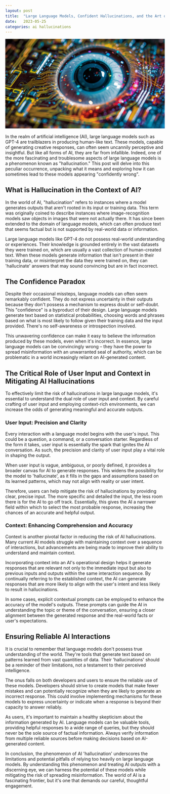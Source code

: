 ```yaml
---
layout: post
title:  "Large Language Models, Confident Hallucinations, and the Art of Being Convincingly Wrong"
date:   2023-05-25
categories: ai hallucinations
---
```


![An AI hallucinating](/assets/ai-hallucinations.png)

In the realm of artificial intelligence (AI), large language models such as GPT-4 are trailblazers in producing human-like text. These models, capable of generating creative responses, can often seem uncannily perceptive and insightful. But like all forms of AI, they are far from infallible. Indeed, one of the more fascinating and troublesome aspects of large language models is a phenomenon known as "hallucination." This post will delve into this peculiar occurrence, unpacking what it means and exploring how it can sometimes lead to these models appearing "confidently wrong".

## What is Hallucination in the Context of AI?

In the world of AI, "hallucination" refers to instances where a model generates outputs that aren't rooted in its input or training data. This term was originally coined to describe instances where image-recognition models saw objects in images that were not actually there. It has since been extended to the domain of language models, which can often produce text that seems factual but is not supported by real-world data or information.

Large language models like GPT-4 do not possess real-world understanding or experiences. Their knowledge is grounded entirely in the vast datasets they were trained on, which are usually a vast collection of human-created text. When these models generate information that isn't present in their training data, or misinterpret the data they were trained on, they can 'hallucinate' answers that may sound convincing but are in fact incorrect.

## The Confidence Paradox

Despite their occasional missteps, language models can often seem remarkably confident. They do not express uncertainty in their outputs because they don't possess a mechanism to express doubt or self-doubt. This "confidence" is a byproduct of their design. Large language models generate text based on statistical probabilities, choosing words and phrases based on what is most likely to follow given their training data and the input provided. There's no self-awareness or introspection involved.

This unwavering confidence can make it easy to believe the information produced by these models, even when it's incorrect. In essence, large language models can be convincingly wrong – they have the power to spread misinformation with an unwarranted seal of authority, which can be problematic in a world increasingly reliant on AI-generated content.

## The Critical Role of User Input and Context in Mitigating AI Hallucinations

To effectively limit the risk of hallucinations in large language models, it's essential to understand the dual role of user input and context. By careful crafting of user input and employing context-rich environments, we can increase the odds of generating meaningful and accurate outputs.

### User Input: Precision and Clarity

Every interaction with a language model begins with the user's input. This could be a question, a command, or a conversation starter. Regardless of the form it takes, user input is essentially the spark that ignites the AI conversation. As such, the precision and clarity of user input play a vital role in shaping the output.

When user input is vague, ambiguous, or poorly defined, it provides a broader canvas for AI to generate responses. This widens the possibility for the model to 'hallucinate', as it fills in the gaps and assumptions based on its learned patterns, which may not align with reality or user intent.

Therefore, users can help mitigate the risk of hallucinations by providing clear, precise input. The more specific and detailed the input, the less room there is for the AI to go off track. Essentially, this gives the AI a narrower field within which to select the most probable response, increasing the chances of an accurate and helpful output.

### Context: Enhancing Comprehension and Accuracy

Context is another pivotal factor in reducing the risk of AI hallucinations. Many current AI models struggle with maintaining context over a sequence of interactions, but advancements are being made to improve their ability to understand and maintain context.

Incorporating context into an AI's operational design helps it generate responses that are relevant not only to the immediate input but also to previous inputs and outputs within the same interaction sequence. By continually referring to the established context, the AI can generate responses that are more likely to align with the user's intent and less likely to result in hallucinations.

In some cases, explicit contextual prompts can be employed to enhance the accuracy of the model's outputs. These prompts can guide the AI in understanding the topic or theme of the conversation, ensuring a closer alignment between the generated response and the real-world facts or user's expectations.

## Ensuring Reliable AI Interactions

It is crucial to remember that language models don't possess true understanding of the world. They're tools that generate text based on patterns learned from vast quantities of data. Their 'hallucinations' should be a reminder of their limitations, not a testament to their perceived intelligence.

The onus falls on both developers and users to ensure the reliable use of these models. Developers should strive to create models that make fewer mistakes and can potentially recognize when they are likely to generate an incorrect response. This could involve implementing mechanisms for these models to express uncertainty or indicate when a response is beyond their capacity to answer reliably.

As users, it's important to maintain a healthy skepticism about the information generated by AI. Language models can be valuable tools, providing helpful responses to a wide range of queries, but they should never be the sole source of factual information. Always verify information from multiple reliable sources before making decisions based on AI-generated content.

In conclusion, the phenomenon of AI 'hallucination' underscores the limitations and potential pitfalls of relying too heavily on large language models. By understanding this phenomenon and treating AI outputs with a discerning eye, we can harness the potential of these models while mitigating the risk of spreading misinformation. The world of AI is a fascinating frontier, but it's one that demands our careful, thoughtful engagement.
